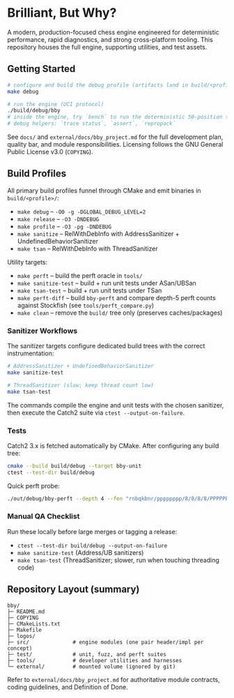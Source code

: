 # Brilliant, But Why?

A modern, production-focused chess engine engineered for deterministic performance, rapid diagnostics, and strong cross-platform tooling. This repository houses the full engine, supporting utilities, and test assets.

## Getting Started

```bash
# configure and build the debug profile (artifacts land in build/<profile>/)
make debug

# run the engine (UCI protocol)
./build/debug/bby
# inside the engine, try `bench` to run the deterministic 50-position suite
# debug helpers: `trace status`, `assert`, `repropack`
```

See `docs/` and `external/docs/bby_project.md` for the full development plan, quality bar, and module responsibilities. Licensing follows the GNU General Public License v3.0 (`COPYING`).

## Build Profiles

All primary build profiles funnel through CMake and emit binaries in `build/<profile>/`:

- `make debug` – `-O0 -g -DGLOBAL_DEBUG_LEVEL=2`
- `make release` – `-O3 -DNDEBUG`
- `make profile` – `-O3 -pg -DNDEBUG`
- `make sanitize` – RelWithDebInfo with AddressSanitizer + UndefinedBehaviorSanitizer
- `make tsan` – RelWithDebInfo with ThreadSanitizer

Utility targets:

- `make perft` – build the perft oracle in `tools/`
- `make sanitize-test` – build + run unit tests under ASan/UBSan
- `make tsan-test` – build + run unit tests under TSan
- `make perft-diff` – build `bby-perft` and compare depth-5 perft counts against Stockfish (see `tools/perft_compare.py`)
- `make clean` – remove the `build/` tree only (preserves caches/packages)

### Sanitizer Workflows

The sanitizer targets configure dedicated build trees with the correct instrumentation:

```bash
# AddressSanitizer + UndefinedBehaviorSanitizer
make sanitize-test

# ThreadSanitizer (slow; keep thread count low)
make tsan-test
```

The commands compile the engine and unit tests with the chosen sanitizer, then execute the Catch2 suite via `ctest --output-on-failure`.

### Tests

Catch2 3.x is fetched automatically by CMake. After configuring any build tree:

```bash
cmake --build build/debug --target bby-unit
ctest --test-dir build/debug
```

Quick perft probe:

```bash
./out/debug/bby-perft --depth 4 --fen "rnbqkbnr/pppppppp/8/8/8/8/PPPPPPPP/RNBQKBNR w KQkq - 0 1"
```

### Manual QA Checklist

Run these locally before large merges or tagging a release:

- `ctest --test-dir build/debug --output-on-failure`
- `make sanitize-test` (Address/UB sanitizers)
- `make tsan-test` (ThreadSanitizer; slower, run when touching threading code)

## Repository Layout (summary)

```
bby/
├─ README.md
├─ COPYING
├─ CMakeLists.txt
├─ Makefile
├─ logos/
├─ src/              # engine modules (one pair header/impl per concept)
├─ test/             # unit, fuzz, and perft suites
├─ tools/            # developer utilities and harnesses
└─ external/         # mounted volume (ignored by git)
```

Refer to `external/docs/bby_project.md` for authoritative module contracts, coding guidelines, and Definition of Done.
